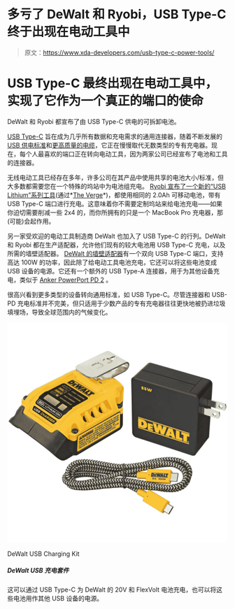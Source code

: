 # 多亏了 DeWalt 和 Ryobi，USB Type-C 终于出现在电动工具中

> 原文：<https://www.xda-developers.com/usb-type-c-power-tools/>

# USB Type-C 最终出现在电动工具中，实现了它作为一个真正的端口的使命

DeWalt 和 Ryobi 都宣布了由 USB Type-C 供电的可拆卸电池。

[USB Type-C](https://www.xda-developers.com/usb-standards-explained/) 旨在成为几乎所有数据和充电需求的通用连接器，随着不断发展的 [USB 供电标准](https://www.xda-developers.com/best-usb-pd-fast-charger/)和[更高质量的电缆](https://www.xda-developers.com/best-usb-cables/)，它正在慢慢取代无数类型的专有充电器。现在，每个人最喜欢的端口正在转向电动工具，因为两家公司已经宣布了电池和工具的连接器。

无线电动工具已经存在多年，许多公司在其产品中使用共享的电池大小/标准，但大多数都需要您在一个特殊的坞站中为电池组充电。 [Ryobi 宣布了一个新的“USB Lithium”系列工具](https://toolguyd.com/ryobi-usb-lithium-cordless-power-tools/)(通过*[The Verge](https://www.theverge.com/2022/1/27/22905482/dewalt-ryobi-milwaukee-usb-c-power-tool-batteries)*)，都使用相同的 2.0Ah 可移动电池，带有 USB Type-C 端口进行充电。这意味着你不需要定制坞站来给电池充电——如果你迫切需要削减一些 2x4 的，而你所拥有的只是一个 MacBook Pro 充电器，那(可能)会起作用。

另一家受欢迎的电动工具制造商 DeWalt 也加入了 USB Type-C 的行列。DeWalt 和 Ryobi 都在生产适配器，允许他们现有的较大电池用 USB Type-C 充电，以及所需的墙壁适配器。 [DeWalt 的墙壁适配器](https://www.dewalt.com/products/accessories/miscellaneous-accessories/mobile-accessories/usb-charging-kit/dcb094k)有一个双向 USB Type-C 端口，支持高达 100W 的功率，因此除了给电动工具电池充电，它还可以将这些电池变成 USB 设备的电源。它还有一个额外的 USB Type-A 连接器，用于为其他设备充电，类似于 [Anker PowerPort PD 2](https://www.amazon.com/Charger-Anker-Adapter-PowerPort-Foldable/dp/B08M5C86NL?tag=xda-6viehiv-20&ascsubtag=UUxdaUeUpU499&asc_refurl=https%3A%2F%2Fwww.xda-developers.com%2Fusb-type-c-power-tools%2F&asc_campaign=Short-Term) 。

很高兴看到更多类型的设备转向通用标准，如 USB Type-C。尽管连接器和 USB-PD 充电标准并不完美，但只适用于少数产品的专有充电器往往更快地被扔进垃圾填埋场，导致全球范围内的气候变化。

 <picture>![This can charge DeWalt's 20V and FlexVolt batteries over USB Type-C, and can also use those batteries as a power source for other USB devices.](img/cef8d52ac4b242ca92717620d8f95fdd.png)</picture> 

DeWalt USB Charging Kit

##### DeWalt USB 充电套件

这可以通过 USB Type-C 为 DeWalt 的 20V 和 FlexVolt 电池充电，也可以将这些电池用作其他 USB 设备的电源。